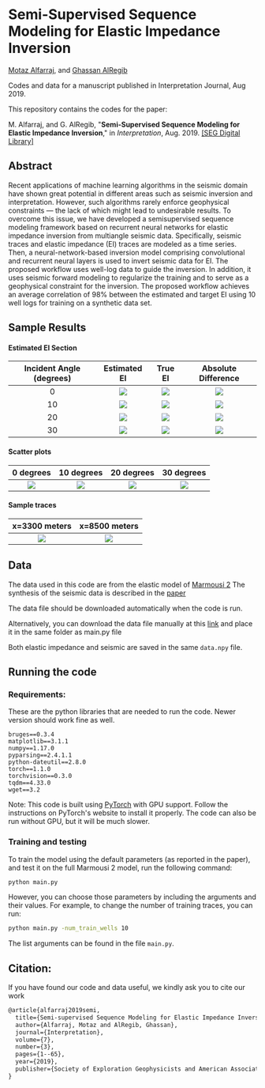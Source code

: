 # Semi-Supervised Sequence Modeling for Elastic Impedance Inversion
[Motaz Alfarraj](http://www.motaz.me), and [Ghassan AlRegib](http://www.ghassanalregib.info)

Codes and data for a manuscript published in Interpretation Journal, Aug 2019. 

This repository contains the codes for the paper: 

M. Alfarraj, and G. AlRegib, "**Semi-Supervised Sequence Modeling for Elastic Impedance Inversion**," in *Interpretation*, Aug. 2019. [[SEG Digital Library]](https://library.seg.org/doi/abs/10.1190/int-2018-0250.1)


## Abstract
Recent applications of machine learning algorithms in the seismic domain have shown great potential in different areas such as seismic inversion and interpretation. However, such algorithms rarely enforce geophysical constraints — the lack of which might lead to undesirable results. To overcome this issue, we have developed a semisupervised sequence modeling framework based on recurrent neural networks for elastic impedance inversion from multiangle seismic data. Specifically, seismic traces and elastic impedance (EI) traces are modeled as a time series. Then, a neural-network-based inversion model comprising convolutional and recurrent neural layers is used to invert seismic data for EI. The proposed workflow uses well-log data to guide the inversion. In addition, it uses seismic forward modeling to regularize the training and to serve as a geophysical constraint for the inversion. The proposed workflow achieves an average correlation of 98% between the estimated and target EI using 10 well logs for training on a synthetic data set.

## Sample Results 

#### Estimated EI Section
Incident Angle (degrees)|Estimated EI|True EI|Absolute Difference|
|:--:|:--:|:--:|:--:|
0|![](https://github.com/olivesgatech/Elastic-Impedance-Inversion-Using-Recurrent-Neural-Networks/blob/master/images/EI_inv_0.png)| ![](https://github.com/olivesgatech/Elastic-Impedance-Inversion-Using-Recurrent-Neural-Networks/blob/master/images/EI_0.png) | ![](https://github.com/olivesgatech/Elastic-Impedance-Inversion-Using-Recurrent-Neural-Networks/blob/master/images/EI_diff_0.png)
10|![](https://github.com/olivesgatech/Elastic-Impedance-Inversion-Using-Recurrent-Neural-Networks/blob/master/images/EI_inv_1.png)| ![](https://github.com/olivesgatech/Elastic-Impedance-Inversion-Using-Recurrent-Neural-Networks/blob/master/images/EI_1.png) | ![](https://github.com/olivesgatech/Elastic-Impedance-Inversion-Using-Recurrent-Neural-Networks/blob/master/images/EI_diff_1.png)
20|![](https://github.com/olivesgatech/Elastic-Impedance-Inversion-Using-Recurrent-Neural-Networks/blob/master/images/EI_inv_2.png)| ![](https://github.com/olivesgatech/Elastic-Impedance-Inversion-Using-Recurrent-Neural-Networks/blob/master/images/EI_2.png) | ![](https://github.com/olivesgatech/Elastic-Impedance-Inversion-Using-Recurrent-Neural-Networks/blob/master/images/EI_diff_2.png)
30|![](https://github.com/olivesgatech/Elastic-Impedance-Inversion-Using-Recurrent-Neural-Networks/blob/master/images/EI_inv_3.png)| ![](https://github.com/olivesgatech/Elastic-Impedance-Inversion-Using-Recurrent-Neural-Networks/blob/master/images/EI_3.png) | ![](https://github.com/olivesgatech/Elastic-Impedance-Inversion-Using-Recurrent-Neural-Networks/blob/master/images/EI_diff_3.png)

#### Scatter plots 
|0 degrees|10 degrees|20 degrees|30 degrees|
|:--:|:--:|:--:|:--:|
| ![](https://github.com/olivesgatech/Elastic-Impedance-Inversion-Using-Recurrent-Neural-Networks/blob/master/images/Scatter_0.png) | ![](https://github.com/olivesgatech/Elastic-Impedance-Inversion-Using-Recurrent-Neural-Networks/blob/master/images/Scatter_1.png) | ![](https://github.com/olivesgatech/Elastic-Impedance-Inversion-Using-Recurrent-Neural-Networks/blob/master/images/Scatter_2.png) | ![](https://github.com/olivesgatech/Elastic-Impedance-Inversion-Using-Recurrent-Neural-Networks/blob/master/images/Scatter_3.png) 

#### Sample traces 
|x=3300 meters|x=8500 meters|
|:--:|:--:|
| ![](https://github.com/olivesgatech/Elastic-Impedance-Inversion-Using-Recurrent-Neural-Networks/blob/master/images/EI_trace_3300m.png) | ![](https://github.com/olivesgatech/Elastic-Impedance-Inversion-Using-Recurrent-Neural-Networks/blob/master/images/EI_trace_8500m.png)

## Data 
The data used in this code are from the elastic model of [Marmousi 2](https://library.seg.org/doi/abs/10.1190/1.1817083)
The synthesis of the seismic data is described in the [paper](https://library.seg.org/doi/abs/10.1190/int-2018-0250.1) 

The data file should be downloaded automatically when the code is run.

Alternatively, you can download the data file manually at this [link](https://www.dropbox.com/s/66u2hbbrvc15lyp/data.npy?raw=1) and place it in the same folder as main.py file 

Both elastic impedance and seismic are saved in the same `data.npy` file.

## Running the code

### Requirements: 
These are the python libraries that are needed to run the code. Newer version should work fine as well. 
```
bruges==0.3.4
matplotlib==3.1.1
numpy==1.17.0
pyparsing==2.4.1.1
python-dateutil==2.8.0
torch==1.1.0
torchvision==0.3.0
tqdm==4.33.0
wget==3.2
```
Note: This code is built using [PyTorch](https://pytorch.org/) with GPU support. Follow the instructions on PyTorch's website to install it properly. The code can also be run without GPU, but it will be much slower. 

### Training and testing

To train the model using the default parameters (as reported in the paper), and test it on the full Marmousi 2 model, run the following command: 

```bash 
python main.py
```
 However, you can choose those parameters by including the arguments and their values. For example, to change the number of training traces, you can run: 
 
```bash 
python main.py -num_train_wells 10
```

The list arguments can be found in the file `main.py`.  



## Citation: 

If you have found our code and data useful, we kindly ask you to cite our work 
```tex
@article{alfarraj2019semi,
  title={Semi-supervised Sequence Modeling for Elastic Impedance Inversion},
  author={Alfarraj, Motaz and AlRegib, Ghassan},
  journal={Interpretation},
  volume={7},
  number={3},
  pages={1--65},
  year={2019},
  publisher={Society of Exploration Geophysicists and American Association of Petroleum~…}
}

```
